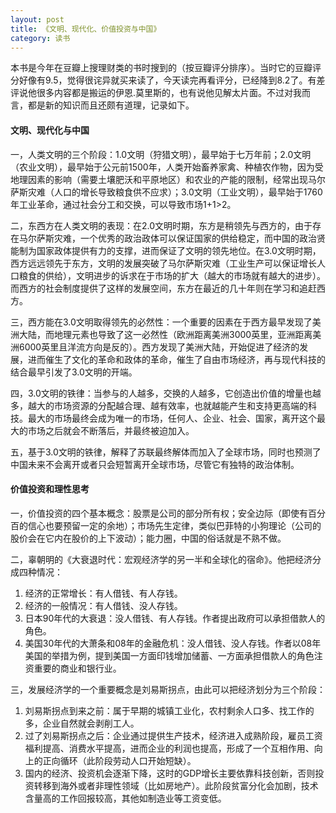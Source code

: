 ```yaml
---
layout: post
title: 《文明、现代化、价值投资与中国》
category: 读书
---
```


本书是今年在豆瓣上搜理财类的书时搜到的（按豆瓣评分排序）。当时它的豆瓣评分好像有9.5，觉得很诧异就买来读了，今天读完再看评分，已经降到8.2了。有差评说他很多内容都是搬运的伊恩.莫里斯的，也有说他见解太片面。不过对我而言，都是新的知识而且还颇有道理，记录如下。

#### 文明、现代化与中国
一，人类文明的三个阶段：1.0文明（狩猎文明），最早始于七万年前；2.0文明（农业文明），最早始于公元前1500年，人类开始畜养家禽、种植农作物，因为受地理因素的影响（需要土壤肥沃和平原地区）和农业的产能的限制，经常出现马尔萨斯灾难（人口的增长导致粮食供不应求）；3.0文明（工业文明），最早始于1760年工业革命，通过社会分工和交换，可以导致市场1+1>2。

二，东西方在人类文明的表现：在2.0文明时期，东方是稍领先与西方的，由于存在马尔萨斯灾难，一个优秀的政治政体可以保证国家的供给稳定，而中国的政治贤能制为国家政体提供有力的支撑，进而保证了文明的领先地位。在3.0文明时期，西方远远领先于东方，文明的发展突破了马尔萨斯灾难（工业生产可以保证增长人口粮食的供给），文明进步的诉求在于市场的扩大（越大的市场就有越大的进步）。而西方的社会制度提供了这样的发展空间，东方在最近的几十年则在学习和追赶西方。

三，西方能在3.0文明取得领先的必然性：一个重要的因素在于西方最早发现了美洲大陆，而地理元素也导致了这一必然性（欧洲距离美洲3000英里，亚洲距离美洲6000英里且洋流方向是反的）。西方发现了美洲大陆，开始促进了经济的发展，进而催生了文化的革命和政体的革命，催生了自由市场经济，再与现代科技的结合最早引发了3.0文明的开端。
  
四，3.0文明的铁律：当参与的人越多，交换的人越多，它创造出价值的增量也越多，越大的市场资源的分配越合理、越有效率，也就越能产生和支持更高端的科技。最大的市场最终会成为唯一的市场，任何人、企业、社会、国家，离开这个最大的市场之后就会不断落后，并最终被迫加入。

五，基于3.0文明的铁律，解释了苏联最终解体而加入了全球市场，同时也预测了中国未来不会离开或者只会短暂离开全球市场，尽管它有独特的政治体制。

#### 价值投资和理性思考
一，价值投资的四个基本概念：股票是公司的部分所有权；安全边际（即使有百分百的信心也要预留一定的余地）；市场先生定律，类似巴菲特的小狗理论（公司的股价会在它内在股价的上下波动）；能力圈，中国的俗话就是不熟不做。

二，辜朝明的《大衰退时代：宏观经济学的另一半和全球化的宿命》。他把经济分成四种情况：
1. 经济的正常增长：有人借钱、有人存钱。
1. 经济的一般情况：有人借钱、没人存钱。
1. 日本90年代的大衰退：没人借钱、有人存钱。作者提出政府可以承担借款人的角色。
1. 美国30年代的大萧条和08年的金融危机：没人借钱、没人存钱。作者以08年美国的举措为例，提到美国一方面印钱增加储蓄、一方面承担借款人的角色注资重要的商业和银行业。

三，发展经济学的一个重要概念是刘易斯拐点，由此可以把经济划分为三个阶段：
1. 刘易斯拐点到来之前：属于早期的城镇工业化，农村剩余人口多、找工作的多，企业自然就会剥削工人。
1. 过了刘易斯拐点之后：企业通过提供生产技术，经济进入成熟阶段，雇员工资福利提高、消费水平提高，进而企业的利润也提高，形成了一个互相作用、向上的正向循环（此阶段劳动人口开始短缺）。
1. 国内的经济、投资机会逐渐下降，这时的GDP增长主要依靠科技创新，否则投资转移到海外或者非理性领域（比如房地产）。此阶段贫富分化会加剧，技术含量高的工作回报较高，其他如制造业等工资变低。
